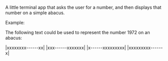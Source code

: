 A little terminal app that asks the user for a number, and then displays that number on a simple abacus.

Example:

The following text could be used to represent the number 1972 on an abacus:

|xxxxxxxx------xx|
|xxx------xxxxxxx|
|x------xxxxxxxxx|
|xxxxxxxxx------x|
